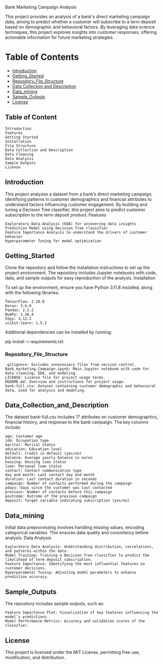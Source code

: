 Bank Marketing Campaign Analysis

This project provides an analysis of a bank's direct marketing campaign data, aiming to predict whether a customer will subscribe to a term deposit based on demographic and behavioral factors. By leveraging data science techniques, this project explores insights into customer responses, offering actionable information for future marketing strategies.
# Table of Contents
- [Introduction](#introduction)
- [Getting_Started](#Getting_Started)
- [Repository_File_Structure](#Repository_File_Structure)
- [Data Collection and Description](#data_collection_and_description)
- [Data_mining](#Data_mining)
- [Sample_Outputs](#sample_outputs)
- [License](#license)

## Table of Content

    Introduction
    Features
    Getting Started
    Installation
    File Structure
    Data Collection and Description
    Data Cleaning
    Data Analysis
    Sample Outputs
    License

## Introduction

This project analyzes a dataset from a bank’s direct marketing campaign, identifying patterns in customer demographics and financial attributes to understand factors influencing customer engagement. By building and tuning a Decision Tree classifier, this project aims to predict customer subscription to the term deposit product.
Features

    Exploratory Data Analysis (EDA) for uncovering data insights
    Predictive Model using Decision Tree classifier
    Feature Importance Analysis to understand the drivers of customer behavior
    Hyperparameter Tuning for model optimization

## Getting_Started

Clone the repository and follow the installation instructions to set up the project environment. The repository includes Jupyter notebooks with code, data, and sample outputs for easy reproduction of the analysis.
Installation

To set up the environment, ensure you have Python 3.11.8 installed, along with the following libraries:

    TensorFlow: 2.18.0
    Keras: 3.6.0
    Pandas: 2.2.2
    NumPy: 1.26.4
    h5py: 3.12.1
    scikit-learn: 1.5.2

Additional dependencies can be installed by running:

pip install -r requirements.txt

### Repository_File_Structure

    .gitignore: Excludes unnecessary files from version control.
    Bank_marketing_Campaign.ipynb: Main Jupyter notebook with code for data cleaning, EDA, and modeling.
    LICENSE: License file for project usage terms.
    README.md: Overview and instructions for project usage.
    bank-full.csv: Dataset containing customer demographic and behavioral data, used for analysis and modeling.

## Data_Collection_and_Description

The dataset bank-full.csv includes 17 attributes on customer demographics, financial history, and response to the bank campaign. The key columns include:

    age: Customer age
    job: Occupation type
    marital: Marital status
    education: Education level
    default: Credit in default (yes/no)
    balance: Average yearly balance in euros
    housing: Housing loan status
    loan: Personal loan status
    contact: Contact communication type
    day and month: Last contact day and month
    duration: Last contact duration in seconds
    campaign: Number of contacts performed during the campaign
    pdays: Days since the customer was last contacted
    previous: Number of contacts before this campaign
    poutcome: Outcome of the previous campaign
    deposit: Target variable indicating subscription (yes/no)

## Data_mining

Initial data preprocessing involves handling missing values, encoding categorical variables. This ensures data quality and consistency before analysis.
Data Analysis

    Exploratory Data Analysis: Understanding distribution, correlations, and patterns within the data.
    Model Training: Training a Decision Tree classifier to predict the likelihood of term deposit subscription.
    Feature Importance: Identifying the most influential features on customer decisions.
    Hyperparameter Tuning: Adjusting model parameters to enhance prediction accuracy.

## Sample_Outputs

The repository includes sample outputs, such as:

    Feature Importance Plot: Visualization of key features influencing the model’s predictions.
    Model Performance Metrics: Accuracy and validation scores of the classifier.

## License

This project is licensed under the MIT License, permitting free use, modification, and distribution.

